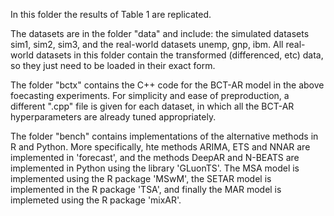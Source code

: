 In this folder the results of Table 1 are replicated.

The datasets are in the folder "data" and include: the simulated datasets sim1, sim2, sim3, and the real-world datasets unemp, gnp, ibm. All real-world datasets in this folder contain the transformed (differenced, etc) data, so they just need to be loaded in their exact form.

The folder "bctx" contains the C++ code for the BCT-AR model in the above foecasting experiments. For simplicity and ease of preproduction, a different ".cpp" file is given for each dataset, in which all the BCT-AR hyperparameters are already tuned appropriately. 

The folder "bench" contains implementations of the alternative methods in R and Python. More specifically, hte methods ARIMA, ETS and NNAR are implemented in 'forecast', and the methods DeepAR and N-BEATS are implemented in Python using the library 'GLuonTS'. The MSA model is implemented using the R package 'MSwM', the SETAR model is implemented in the R package 'TSA', and finally the MAR model is implemeted using the R package 'mixAR'. 
